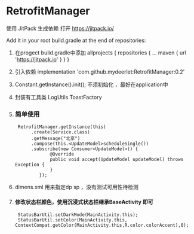 # RetrofitManager


使用 JitPack 生成依赖
打开 https://jitpack.io/

Add it in your root build.gradle at the end of repositories:

1.  在progect build.gradle中添加
    allprojects {
      repositories {
        ...
        maven { url 'https://jitpack.io' }
      }
    }
    
2. 引入依赖
   implementation 'com.github.mydeerlet:RetrofitManager:0.2'

3. Constant.getInstance().init(); 不须初始化 ，最好在application中
4. 封装有工具类 LogUtils  ToastFactory

5. ### 简单使用
        RetrofitManager.getInstance(this)
             .create(Service.class)
             .getMessage("北京")
             .compose(this.<UpdateModel>scheduleSingle())
             .subscribe(new Consumer<UpdateModel>() {
                    @Override
                    public void accept(UpdateModel updateModel) throws Exception {
                    }
                });
6. dimens.xml 用来指定dp sp ，没有测试可用性待检测
7. #### 修改状态栏颜色，使用沉浸式状态栏继承BaseActivity 即可
        StatusBarUtil.setDarkMode(MainActivity.this);
        StatusBarUtil.setColor(MainActivity.this, ContextCompat.getColor(MainActivity.this,R.color.colorAccent),0);
